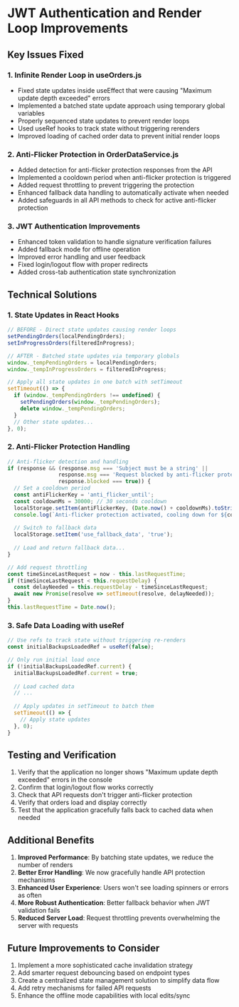 # JWT Authentication and Render Loop Improvements

## Key Issues Fixed

### 1. Infinite Render Loop in useOrders.js
- Fixed state updates inside useEffect that were causing "Maximum update depth exceeded" errors
- Implemented a batched state update approach using temporary global variables
- Properly sequenced state updates to prevent render loops 
- Used useRef hooks to track state without triggering rerenders
- Improved loading of cached order data to prevent initial render loops

### 2. Anti-Flicker Protection in OrderDataService.js
- Added detection for anti-flicker protection responses from the API
- Implemented a cooldown period when anti-flicker protection is triggered
- Added request throttling to prevent triggering the protection
- Enhanced fallback data handling to automatically activate when needed
- Added safeguards in all API methods to check for active anti-flicker protection

### 3. JWT Authentication Improvements
- Enhanced token validation to handle signature verification failures
- Added fallback mode for offline operation
- Improved error handling and user feedback
- Fixed login/logout flow with proper redirects
- Added cross-tab authentication state synchronization

## Technical Solutions

### 1. State Updates in React Hooks
```javascript
// BEFORE - Direct state updates causing render loops
setPendingOrders(localPendingOrders);
setInProgressOrders(filteredInProgress);

// AFTER - Batched state updates via temporary globals
window._tempPendingOrders = localPendingOrders;
window._tempInProgressOrders = filteredInProgress;

// Apply all state updates in one batch with setTimeout
setTimeout(() => {
  if (window._tempPendingOrders !== undefined) {
    setPendingOrders(window._tempPendingOrders);
    delete window._tempPendingOrders;
  }
  // Other state updates...
}, 0);
```

### 2. Anti-Flicker Protection Handling
```javascript
// Anti-flicker detection and handling
if (response && (response.msg === 'Subject must be a string' || 
                response.msg === 'Request blocked by anti-flicker protection' ||
                response.blocked === true)) {
  // Set a cooldown period
  const antiFlickerKey = 'anti_flicker_until';
  const cooldownMs = 30000; // 30 seconds cooldown
  localStorage.setItem(antiFlickerKey, (Date.now() + cooldownMs).toString());
  console.log(`Anti-flicker protection activated, cooling down for ${cooldownMs/1000} seconds`);
  
  // Switch to fallback data
  localStorage.setItem('use_fallback_data', 'true');
  
  // Load and return fallback data...
}

// Add request throttling
const timeSinceLastRequest = now - this.lastRequestTime;
if (timeSinceLastRequest < this.requestDelay) {
  const delayNeeded = this.requestDelay - timeSinceLastRequest;
  await new Promise(resolve => setTimeout(resolve, delayNeeded));
}
this.lastRequestTime = Date.now();
```

### 3. Safe Data Loading with useRef
```javascript
// Use refs to track state without triggering re-renders
const initialBackupsLoadedRef = useRef(false);

// Only run initial load once
if (!initialBackupsLoadedRef.current) {
  initialBackupsLoadedRef.current = true;
  
  // Load cached data
  // ...
  
  // Apply updates in setTimeout to batch them
  setTimeout(() => {
    // Apply state updates
  }, 0);
}
```

## Testing and Verification

1. Verify that the application no longer shows "Maximum update depth exceeded" errors in the console
2. Confirm that login/logout flow works correctly
3. Check that API requests don't trigger anti-flicker protection
4. Verify that orders load and display correctly
5. Test that the application gracefully falls back to cached data when needed

## Additional Benefits

1. **Improved Performance**: By batching state updates, we reduce the number of renders
2. **Better Error Handling**: We now gracefully handle API protection mechanisms
3. **Enhanced User Experience**: Users won't see loading spinners or errors as often
4. **More Robust Authentication**: Better fallback behavior when JWT validation fails
5. **Reduced Server Load**: Request throttling prevents overwhelming the server with requests

## Future Improvements to Consider

1. Implement a more sophisticated cache invalidation strategy
2. Add smarter request debouncing based on endpoint types
3. Create a centralized state management solution to simplify data flow
4. Add retry mechanisms for failed API requests
5. Enhance the offline mode capabilities with local edits/sync